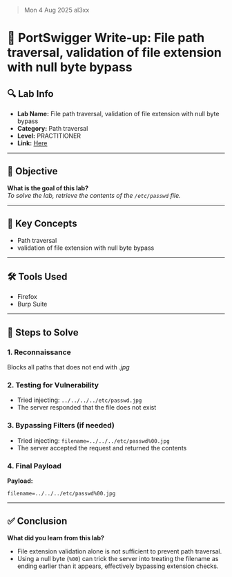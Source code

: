 > Mon 4 Aug 2025
> al3xx

# 🧾 PortSwigger Write-up: File path traversal, validation of file extension with null byte bypass

## 🔍 Lab Info
- **Lab Name:** File path traversal, validation of file extension with null byte bypass
- **Category:** Path traversal
- **Level:** PRACTITIONER
- **Link:** [Here](https://portswigger.net/web-security/file-path-traversal/lab-validate-file-extension-null-byte-bypass)

---

## 🎯 Objective
**What is the goal of this lab?**  
*To solve the lab, retrieve the contents of the `/etc/passwd` file.*

---

## 🧠 Key Concepts
- Path traversal
- validation of file extension with null byte bypass

---

## 🛠️ Tools Used
- Firefox
- Burp Suite

---

## 🧪 Steps to Solve

### 1. Reconnaissance
Blocks all paths that does not end with *.jpg*

### 2. Testing for Vulnerability
- Tried injecting: `../../../../etc/passwd.jpg`
- The server responded that the file does not exist

### 3. Bypassing Filters (if needed)
- Tried injecting: `filename=../../../etc/passwd%00.jpg`
- The server accepted the request and returned the contents

### 4. Final Payload
**Payload:**  
```TEXT
filename=../../../etc/passwd%00.jpg
```

---

## ✅ Conclusion

**What did you learn from this lab?**
- File extension validation alone is not sufficient to prevent path traversal.
- Using a null byte (`%00`) can trick the server into treating the filename as ending earlier than it appears, effectively bypassing extension checks.
